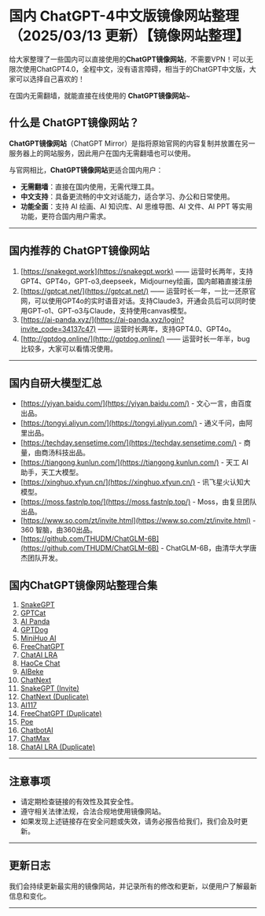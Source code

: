 # 国内 ChatGPT-4中文版镜像网站整理（2025/03/13 更新）【镜像网站整理】

给大家整理了一些国内可以直接使用的**ChatGPT镜像网站**，不需要VPN！可以无限次使用ChatGPT4.0，全程中文，没有语言障碍，相当于的ChatGPT中文版，大家可以选择自己喜欢的！ 

在国内无需翻墙，就能直接在线使用的 **ChatGPT镜像网站**~
 
## 什么是 ChatGPT镜像网站？
 
 **ChatGPT镜像网站**（ChatGPT Mirror）是指将原始官网的内容复制并放置在另一服务器上的网站服务，因此用户在国内无需翻墙也可以使用。
 
 与官网相比，**ChatGPT镜像网站**更适合国内用户：
 
 - **无需翻墙**：直接在国内使用，无需代理工具。
 - **中文支持**：具备更流畅的中文对话能力，适合学习、办公和日常使用。
 - **功能全面**：支持 AI 绘画、AI 知识库、AI 思维导图、AI 文件、AI PPT 等实用功能，更符合国内用户需求。
 
 ---
 
## 国内推荐的 ChatGPT镜像网站
 
1. [https://snakegpt.work](https://snakegpt.work) —— 运营时长两年，支持GPT4、GPT4o，GPT-o3,deepseek，Midjourney绘画，国内邮箱直接注册
2. [https://gptcat.net/](https://gptcat.net/) ——  运营时长一年，一比一还原官网，可以使用GPT4o的实时语音对话。支持Claude3，开通会员后可以同时使用GPT-o1、GPT-o3与Claude，支持使用canvas模型。
3. [https://ai-panda.xyz/](https://ai-panda.xyz/login?invite_code=34137c47)  ——  运营时长两年，支持GPT4.0、GPT4o。
4. [http://gptdog.online/](http://gptdog.online/)  —— 运营时长一年半，bug比较多，大家可以看情况使用。
 
 ---
 
## 国内自研大模型汇总
 
 - [https://yiyan.baidu.com/](https://yiyan.baidu.com/) - 文心一言，由百度出品。
 - [https://tongyi.aliyun.com/](https://tongyi.aliyun.com/) - 通义千问，由阿里出品。
 - [https://techday.sensetime.com/](https://techday.sensetime.com/) - 商量，由商汤科技出品。
 - [https://tiangong.kunlun.com/](https://tiangong.kunlun.com/) - 天工 AI 助手，天工大模型。
 - [https://xinghuo.xfyun.cn/](https://xinghuo.xfyun.cn/) - 讯飞星火认知大模型。
 - [https://moss.fastnlp.top/](https://moss.fastnlp.top/) - Moss，由复旦团队出品。
 - [https://www.so.com/zt/invite.html](https://www.so.com/zt/invite.html) - 360 智脑，由360出品。
 - [https://github.com/THUDM/ChatGLM-6B](https://github.com/THUDM/ChatGLM-6B) - ChatGLM-6B，由清华大学唐杰团队开发。
 
 ## 国内ChatGPT镜像网站整理合集

1. [SnakeGPT](https://snakegpt.work)  
2. [GPTCat](https://gptcat.net/)  
3. [AI Panda](https://ai-panda.xyz/login?invite_code=34137c47)  
4. [GPTDog](http://gptdog.online/)  
5. [MiniHuo AI](chatgpt.com)  
6. [FreeChatGPT](https://chat.gptcat.ne)  
7. [ChatAI LRA](https://chatai.lra.cn/#/home/chat)  
8. [HaoCe Chat](https://chat.haoce.com/)  
9. [AIBeke](https://vipag4.aibeke.com/)  
10. [ChatNext](https://www.chatnext.top)  
11. [SnakeGPT (Invite)](https://snakegpt.work?inVitecode=PUWFCNERUN)  
12. [ChatNext (Duplicate)](https://www.chatnext.top)  
13. [AI117](https://ai117.com/)  
14. [FreeChatGPT (Duplicate)](https://freechatgpt.lol/)  
15. [Poe](https://poe.com)  
16. [ChatbotAI](http://chat8.zjqywl.cn/chatbotai/1002?channel=360toufangzt9)  
17. [ChatMax](http://gp.yangxiwl.cn/chatmax/chat/1691915246543?channel=baidumaxguizhou&bd_vid=11561269466905197062)  
18. [ChatAI LRA (Duplicate)](https://chatai.lra.cn/#/home/chat)  
 
 ---
 
## 注意事项
 
 - 请定期检查链接的有效性及其安全性。
 - 遵守相关法律法规，合法合规地使用镜像网站。
 - 如果发现上述链接存在安全问题或失效，请务必报告给我们，我们会及时更新。
 
 ---
 
## 更新日志
 
 我们会持续更新最实用的镜像网站，并记录所有的修改和更新，以便用户了解最新信息和变化。
 
 ---
